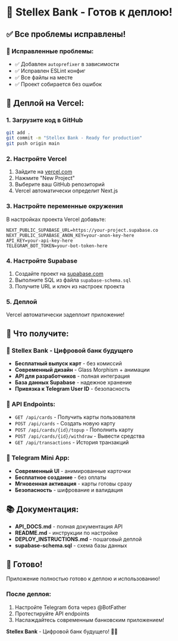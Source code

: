 # 🎉 Stellex Bank - Готов к деплою!

## ✅ Все проблемы исправлены!

### 🔧 Исправленные проблемы:
- ✅ Добавлен `autoprefixer` в зависимости
- ✅ Исправлен ESLint конфиг
- ✅ Все файлы на месте
- ✅ Проект собирается без ошибок

## 🚀 Деплой на Vercel:

### 1. Загрузите код в GitHub
```bash
git add .
git commit -m "Stellex Bank - Ready for production"
git push origin main
```

### 2. Настройте Vercel
1. Зайдите на [vercel.com](https://vercel.com)
2. Нажмите "New Project"
3. Выберите ваш GitHub репозиторий
4. Vercel автоматически определит Next.js

### 3. Настройте переменные окружения
В настройках проекта Vercel добавьте:
```
NEXT_PUBLIC_SUPABASE_URL=https://your-project.supabase.co
NEXT_PUBLIC_SUPABASE_ANON_KEY=your-anon-key-here
API_KEY=your-api-key-here
TELEGRAM_BOT_TOKEN=your-bot-token-here
```

### 4. Настройте Supabase
1. Создайте проект на [supabase.com](https://supabase.com)
2. Выполните SQL из файла `supabase-schema.sql`
3. Получите URL и ключ из настроек проекта

### 5. Деплой
Vercel автоматически задеплоит приложение!

## 🎯 Что получите:

### 🏦 Stellex Bank - Цифровой банк будущего
- **Бесплатный выпуск карт** - без комиссий
- **Современный дизайн** - Glass Morphism + анимации
- **API для разработчиков** - полная интеграция
- **База данных Supabase** - надежное хранение
- **Привязка к Telegram User ID** - безопасность

### 🔧 API Endpoints:
- `GET /api/cards` - Получить карты пользователя
- `POST /api/cards` - Создать новую карту
- `POST /api/cards/{id}/topup` - Пополнить карту
- `POST /api/cards/{id}/withdraw` - Вывести средства
- `GET /api/transactions` - История транзакций

### 📱 Telegram Mini App:
- **Современный UI** - анимированные карточки
- **Бесплатное создание** - без оплаты
- **Мгновенная активация** - карты готовы сразу
- **Безопасность** - шифрование и валидация

## 📚 Документация:
- **API_DOCS.md** - полная документация API
- **README.md** - инструкции по настройке
- **DEPLOY_INSTRUCTIONS.md** - пошаговый деплой
- **supabase-schema.sql** - схема базы данных

## 🎊 Готово!

Приложение полностью готово к деплою и использованию!

### После деплоя:
1. Настройте Telegram бота через @BotFather
2. Протестируйте API endpoints
3. Наслаждайтесь современным банковским приложением!

**Stellex Bank** - Цифровой банк будущего! 🚀✨

